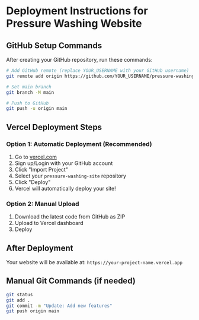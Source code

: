 # Deployment Instructions for Pressure Washing Website

## GitHub Setup Commands
After creating your GitHub repository, run these commands:

```bash
# Add GitHub remote (replace YOUR_USERNAME with your GitHub username)
git remote add origin https://github.com/YOUR_USERNAME/pressure-washing-site.git

# Set main branch
git branch -M main

# Push to GitHub
git push -u origin main
```

## Vercel Deployment Steps

### Option 1: Automatic Deployment (Recommended)
1. Go to [vercel.com](https://vercel.com)
2. Sign up/Login with your GitHub account
3. Click "Import Project"
4. Select your `pressure-washing-site` repository
5. Click "Deploy"
6. Vercel will automatically deploy your site!

### Option 2: Manual Upload
1. Download the latest code from GitHub as ZIP
2. Upload to Vercel dashboard
3. Deploy

## After Deployment
Your website will be available at: `https://your-project-name.vercel.app`

## Manual Git Commands (if needed)
```bash
git status
git add .
git commit -m "Update: Add new features"
git push origin main
```
